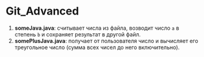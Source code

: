 # Git_Advanced
1. **someJava.java**: считывает числа из файла, возводит число `a` в степень `b` и сохраняет результат в другой файл.
2. **somePlusJava.java**: получает от пользователя число и вычисляет его треугольное число (сумма всех чисел до него включительно).
